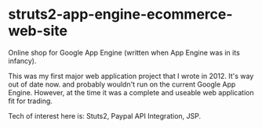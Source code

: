 # struts2-app-engine-ecommerce-web-site
Online shop for Google App Engine (written when App Engine was in its infancy). 

This was my first major web application project that I wrote in 2012. It's way out of date now. and probably wouldn't run on the current Google App Engine. However, at the time it was a complete and useable web application fit for trading.

Tech of interest here is: Stuts2, Paypal API Integration, JSP.
